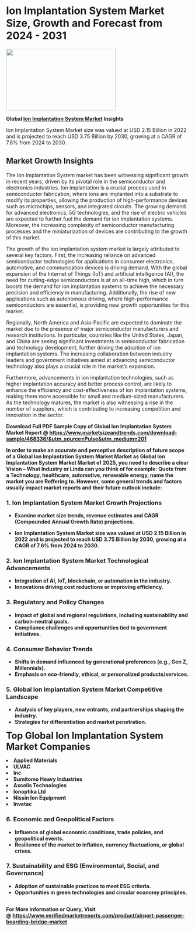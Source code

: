 <H1>Ion Implantation System Market Size, Growth and Forecast from 2024 - 2031</H1><img class="aligncenter size-medium wp-image-584254" src="https://thirdeyenews.in/wp-content/uploads/2024/09/Global-Market-Research-300x168.jpeg" alt="" width="300" height="168" /><p><strong>Global&nbsp;<a href="https://www.marketsizeandtrends.com/download-sample/468336/&amp;utm_source=Pulse&amp;utm_medium=201">Ion Implantation System Market</a> Insights</strong></p><p>Ion Implantation System Market size was valued at USD 2.15 Billion in 2022 and is projected to reach USD 3.75 Billion by 2030, growing at a CAGR of 7.6% from 2024 to 2030.</p><p><h2>Market Growth Insights</h2> <p>The Ion Implantation System market has been witnessing significant growth in recent years, driven by its pivotal role in the semiconductor and electronics industries. Ion implantation is a crucial process used in semiconductor fabrication, where ions are implanted into a substrate to modify its properties, allowing the production of high-performance devices such as microchips, sensors, and integrated circuits. The growing demand for advanced electronics, 5G technologies, and the rise of electric vehicles are expected to further fuel the demand for ion implantation systems. Moreover, the increasing complexity of semiconductor manufacturing processes and the miniaturization of devices are contributing to the growth of this market.</p> <p><strong></strong></p> <p>The growth of the ion implantation system market is largely attributed to several key factors. First, the increasing reliance on advanced semiconductor technologies for applications in consumer electronics, automotive, and communication devices is driving demand. With the global expansion of the Internet of Things (IoT) and artificial intelligence (AI), the need for cutting-edge semiconductors is at an all-time high, which in turn boosts the demand for ion implantation systems to achieve the necessary precision and efficiency in manufacturing. Additionally, the rise of new applications such as autonomous driving, where high-performance semiconductors are essential, is providing new growth opportunities for this market.</p> <p>Regionally, North America and Asia-Pacific are expected to dominate the market due to the presence of major semiconductor manufacturers and research institutions. In particular, countries like the United States, Japan, and China are seeing significant investments in semiconductor fabrication and technology development, further driving the adoption of ion implantation systems. The increasing collaboration between industry leaders and government initiatives aimed at advancing semiconductor technology also plays a crucial role in the market’s expansion.</p> <p>Furthermore, advancements in ion implantation technologies, such as higher implantation accuracy and better process control, are likely to enhance the efficiency and cost-effectiveness of ion implantation systems, making them more accessible for small and medium-sized manufacturers. As the technology matures, the market is also witnessing a rise in the number of suppliers, which is contributing to increasing competition and innovation in the sector.</p> <p><strong></p><p><span class=""><strong>Download Full PDF Sample Copy of Global Ion Implantation System Market Report</strong> @ <a href="https://www.marketsizeandtrends.com/download-sample/468336/&amp;utm_source=Pulse&amp;utm_medium=201" target="_blank">https://www.marketsizeandtrends.com/download-sample/468336/&amp;utm_source=Pulse&amp;utm_medium=201</a></span></p><p>In order to make an accurate and perceptive description of future scope of a Global&nbsp;Ion Implantation System Market Market as Global&nbsp;Ion Implantation System Market Market of 2025, you need to describe a clear Vision &ndash; What Industry or Linda can you think of for example: Quote from a Technology, healthcare, automotive, renewable energy, name the market you are Reffering to. However, some general trends and factors usually impact market reports and their future outlook include:</p><h3>1.&nbsp;<strong>Ion Implantation System Market Growth Projections</strong></h3><ul><li>Examine market size trends, revenue estimates and CAGR (Compounded Annual Growth Rate) projections.</li><li><p>Ion Implantation System Market size was valued at USD 2.15 Billion in 2022 and is projected to reach USD 3.75 Billion by 2030, growing at a CAGR of 7.6% from 2024 to 2030.</p></li></ul><h3>2.&nbsp;<strong>Ion Implantation System Market Technological Advancements</strong></h3><ul><li>Integration of AI, IoT, blockchain, or automation in the industry.</li><li>Innovations driving cost reductions or improving efficiency.</li></ul><h3>3.&nbsp;<strong>Regulatory and Policy Changes</strong></h3><ul><li>Impact of global and regional regulations, including sustainability and carbon-neutral goals.</li><li>Compliance challenges and opportunities tied to government initiatives.</li></ul><h3>4.&nbsp;<strong>Consumer Behavior Trends</strong></h3><ul><li>Shifts in demand influenced by generational preferences (e.g., Gen Z, Millennials).</li><li>Emphasis on eco-friendly, ethical, or personalized products/services.</li></ul><h3>5.&nbsp;<strong>Global Ion Implantation System Market Competitive Landscape</strong></h3><ul><li>Analysis of key players, new entrants, and partnerships shaping the industry.</li><li>Strategies for differentiation and market penetration.</li></ul><p data-pm-slice="1 1 []"><span style="color: inherit; font-family: inherit; font-size: 25px;">Top Global Ion Implantation System Market Companies</span></p><div class="" data-test-id=""><p><li>Applied Materials</li><li> ULVAC</li><li> Inc</li><li> Sumitomo Heavy Industries</li><li> Axcelis Technologies</li><li> Ionoptika Ltd</li><li> Nissin Ion Equipment</li><li> Invetac</li></p></div><h3>6.&nbsp;<strong>Economic and Geopolitical Factors</strong></h3><ul><li>Influence of global economic conditions, trade policies, and geopolitical events.</li><li>Resilience of the market to inflation, currency fluctuations, or global crises.</li></ul><h3>7.&nbsp;<strong>Sustainability and ESG (Environmental, Social, and Governance)</strong></h3><ul><li>Adoption of sustainable practices to meet ESG criteria.</li><li>Opportunities in green technologies and circular economy principles.</li></ul><h2><strong style="font-size: 14px;">For More Information or Query, Visit @&nbsp;</strong><a style="background-color: #ffffff; font-size: 14px;" href="https://www.marketsizeandtrends.com/report/ion-implantation-system-market/" target="_blank">https://www.verifiedmarketreports.com/product/airport-passenger-boarding-bridge-market</a></h2>